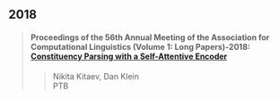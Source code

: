 
## 2018  

>#### Proceedings of the 56th Annual Meeting of the Association for Computational Linguistics (Volume 1: Long Papers)-2018: [Constituency Parsing with a Self-Attentive Encoder](./paper/P18-1249.pdf)  
>> Nikita Kitaev, Dan Klein  
>> PTB  

